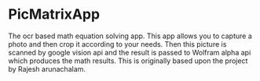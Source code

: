 # PicMatrixApp
The ocr based math equation solving app.
This app allows you to capture a photo and then crop it according to your needs. Then this picture is scanned by google vision api and the result is passed to Wolfram alpha api which produces the math results.
This is originally based upon the project by Rajesh arunachalam.
